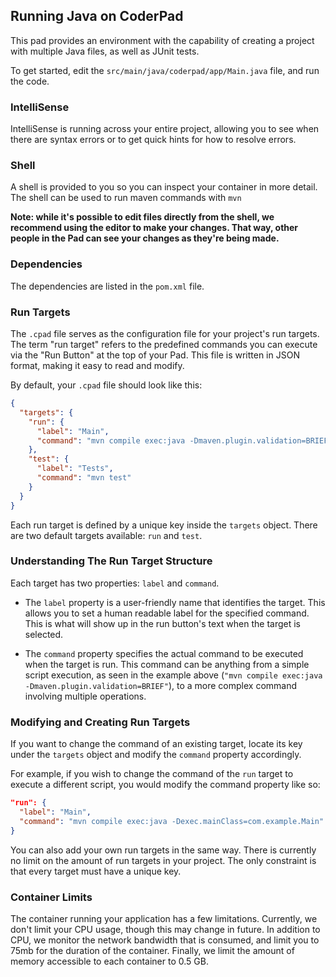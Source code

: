## Running Java on CoderPad

This pad provides an environment with the capability of creating a project with multiple Java files, as well as JUnit tests.

To get started, edit the `src/main/java/coderpad/app/Main.java` file, and run the code.

### IntelliSense

IntelliSense is running across your entire project, allowing you to see when there are syntax errors or to get quick hints for how to resolve errors.

### Shell

A shell is provided to you so you can inspect your container in more detail. The shell can be used to run maven commands with `mvn`

**Note: while it's possible to edit files directly from the shell, we recommend using the editor to make your changes. That way, other people in the Pad can see your changes as they're being made.**

### Dependencies

The dependencies are listed in the `pom.xml` file.

### Run Targets

The `.cpad` file serves as the configuration file for your project's run targets. The term "run target" refers to the predefined commands you can execute via the "Run Button" at the top of your Pad. This file is written in JSON format, making it easy to read and modify.

By default, your `.cpad` file should look like this:

```json
{
  "targets": {
    "run": {
      "label": "Main",
      "command": "mvn compile exec:java -Dmaven.plugin.validation=BRIEF"
    },
    "test": {
      "label": "Tests",
      "command": "mvn test"
    }
  }
}
```

Each run target is defined by a unique key inside the `targets` object. There are two default targets available: `run` and `test`.

### Understanding The Run Target Structure

Each target has two properties: `label` and `command`.

- The `label` property is a user-friendly name that identifies the target. This allows you to set a human readable label for the specified command. This is what will show up in the run button's text when the target is selected.

- The `command` property specifies the actual command to be executed when the target is run. This command can be anything from a simple script execution, as seen in the example above (`"mvn compile exec:java -Dmaven.plugin.validation=BRIEF"`), to a more complex command involving multiple operations.

### Modifying and Creating Run Targets

If you want to change the command of an existing target, locate its key under the `targets` object and modify the `command` property accordingly.

For example, if you wish to change the command of the `run` target to execute a different script, you would modify the command property like so:

```json
"run": {
  "label": "Main",
  "command": "mvn compile exec:java -Dexec.mainClass=com.example.Main"
}
```

You can also add your own run targets in the same way. There is currently no limit on the amount of run targets in your project. The only constraint is that every target must have a unique key.

### Container Limits

The container running your application has a few limitations. Currently, we don't limit your CPU usage, though this may change in future. In addition to CPU, we monitor the network bandwidth that is consumed, and limit you to 75mb for the duration of the container. Finally, we limit the amount of memory accessible to each container to 0.5 GB.
